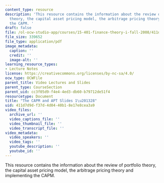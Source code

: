 ```yaml
---
content_type: resource
description: 'This resource contains the information about the review of portfolio
  theory, the capital asset pricing model, the arbitrage pricing theory and implementing
  the CAPM. '
draft: false
file: /ol-ocw-studio-app/courses/15-401-finance-theory-i-fall-2008/411d7d9df37d4d0440b18e17e8cea3a9_MIT15_401F08_lec15.pdf
file_size: 339652
file_type: application/pdf
image_metadata:
  caption: ''
  credit: ''
  image-alt: ''
learning_resource_types:
- Lecture Notes
license: https://creativecommons.org/licenses/by-nc-sa/4.0/
ocw_type: OCWFile
parent_title: Video Lectures and Slides
parent_type: CourseSection
parent_uid: cc3f05d9-f4e4-4ed3-db60-b79712de51f4
resourcetype: Document
title: "The CAPM and APT Slides 1\u201328"
uid: 411d7d9d-f37d-4d04-40b1-8e17e8cea3a9
video_files:
  archive_url: ''
  video_captions_file: ''
  video_thumbnail_file: ''
  video_transcript_file: ''
video_metadata:
  video_speakers: ''
  video_tags: ''
  youtube_description: ''
  youtube_id: ''
---
```

This resource contains the information about the review of portfolio theory, the capital asset pricing model, the arbitrage pricing theory and implementing the CAPM.